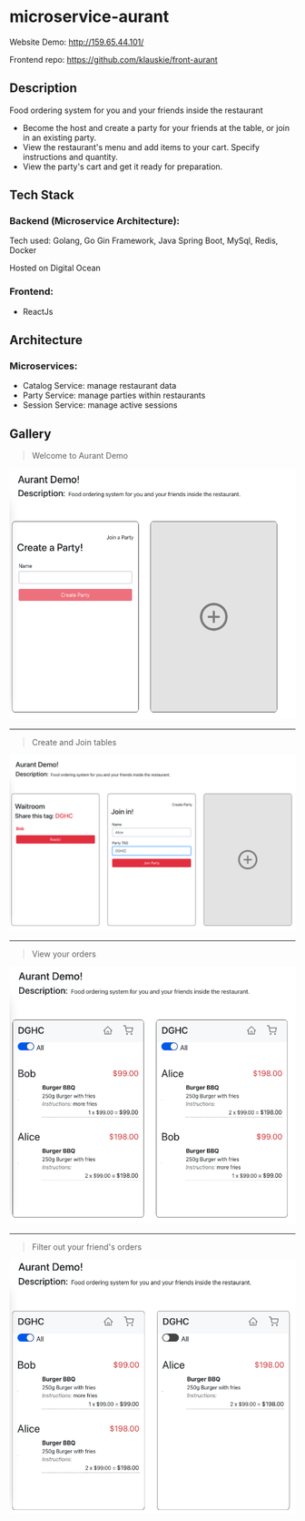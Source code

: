 # microservice-aurant

Website Demo: http://159.65.44.101/

Frontend repo: https://github.com/klauskie/front-aurant

## Description

Food ordering system for you and your friends inside the restaurant

* Become the host and create a party for your friends at the table, or join in an existing party.
* View the restaurant's menu and add items to your cart. Specify instructions and quantity.
* View the party's cart and get it ready for preparation.

## Tech Stack

### Backend (Microservice Architecture): 

Tech used: Golang, Go Gin Framework, Java Spring Boot, MySql, Redis, Docker

Hosted on Digital Ocean

### Frontend:

* ReactJs

## Architecture

### Microservices:

* Catalog Service: manage restaurant data
* Party Service: manage parties within restaurants
* Session Service: manage active sessions

## Gallery

> Welcome to Aurant Demo

![alt text](https://github.com/klauskie/microservice-aurant/blob/main/docs/homepage.png?raw=true)

___

> Create and Join tables

![alt text](https://github.com/klauskie/microservice-aurant/blob/main/docs/joinRooms.png?raw=true)

___

> View your orders

![alt text](https://github.com/klauskie/microservice-aurant/blob/main/docs/viewOrders.png?raw=true)

___

> Filter out your friend's orders

![alt text](https://github.com/klauskie/microservice-aurant/blob/main/docs/filterOrders.png?raw=true)


